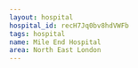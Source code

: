 ```yaml
---
layout: hospital
hospital_id: recH7Jq0bv8hdVWFb
tags: hospital
name: Mile End Hospital
area: North East London
---
```

